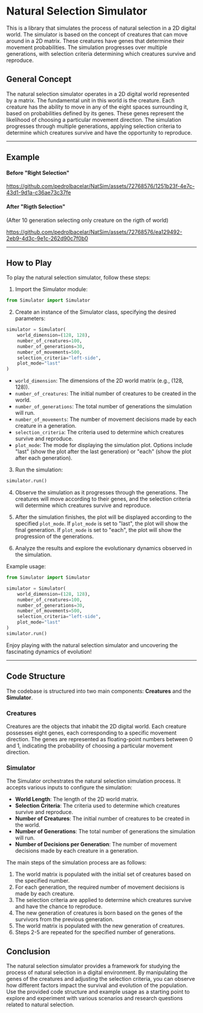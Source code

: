 # Natural Selection Simulator

This is a library that simulates the process of natural selection in a 2D digital world. The simulator is based on the concept of creatures that can move around in a 2D matrix. These creatures have genes that determine their movement probabilities. The simulation progresses over multiple generations, with selection criteria determining which creatures survive and reproduce.

## General Concept

The natural selection simulator operates in a 2D digital world represented by a matrix. The fundamental unit in this world is the creature. Each creature has the ability to move in any of the eight spaces surrounding it, based on probabilities defined by its genes. These genes represent the likelihood of choosing a particular movement direction. The simulation progresses through multiple generations, applying selection criteria to determine which creatures survive and have the opportunity to reproduce.

---

## Example

#### Before "Right Selection"

https://github.com/pedrolbacelar/NatSim/assets/72768576/1251b23f-4e7c-43d1-9d1a-c36ae73c37fe

#### After "Rigth Selection"
(After 10 generation selecting only creature on the rigth of world)

https://github.com/pedrolbacelar/NatSim/assets/72768576/ea129492-2eb9-4d3c-9e1c-262d90c7f0b0

---

## How to Play

To play the natural selection simulator, follow these steps:

1. Import the Simulator module:
```python
from Simulator import Simulator
```

2. Create an instance of the Simulator class, specifying the desired parameters:
```python
simulator = Simulator(
    world_dimension=(128, 128),
    number_of_creatures=100,
    number_of_generations=30,
    number_of_movements=500,
    selection_criteria="left-side",
    plot_mode="last"
)
```
- `world_dimension`: The dimensions of the 2D world matrix (e.g., (128, 128)).
- `number_of_creatures`: The initial number of creatures to be created in the world.
- `number_of_generations`: The total number of generations the simulation will run.
- `number_of_movements`: The number of movement decisions made by each creature in a generation.
- `selection_criteria`: The criteria used to determine which creatures survive and reproduce.
- `plot_mode`: The mode for displaying the simulation plot. Options include "last" (show the plot after the last generation) or "each" (show the plot after each generation).

3. Run the simulation:
```python
simulator.run()
```

4. Observe the simulation as it progresses through the generations. The creatures will move according to their genes, and the selection criteria will determine which creatures survive and reproduce.

5. After the simulation finishes, the plot will be displayed according to the specified `plot_mode`. If `plot_mode` is set to "last", the plot will show the final generation. If `plot_mode` is set to "each", the plot will show the progression of the generations.

6. Analyze the results and explore the evolutionary dynamics observed in the simulation.

Example usage:
```python
from Simulator import Simulator

simulator = Simulator(
    world_dimension=(128, 128),
    number_of_creatures=100,
    number_of_generations=30,
    number_of_movements=500,
    selection_criteria="left-side",
    plot_mode="last"
)
simulator.run()
```

Enjoy playing with the natural selection simulator and uncovering the fascinating dynamics of evolution!

---

## Code Structure

The codebase is structured into two main components: **Creatures** and the **Simulator**.

### Creatures

Creatures are the objects that inhabit the 2D digital world. Each creature possesses eight genes, each corresponding to a specific movement direction. The genes are represented as floating-point numbers between 0 and 1, indicating the probability of choosing a particular movement direction.

### Simulator

The Simulator orchestrates the natural selection simulation process. It accepts various inputs to configure the simulation:

- **World Length**: The length of the 2D world matrix.
- **Selection Criteria**: The criteria used to determine which creatures survive and reproduce.
- **Number of Creatures**: The initial number of creatures to be created in the world.
- **Number of Generations**: The total number of generations the simulation will run.
- **Number of Decisions per Generation**: The number of movement decisions made by each creature in a generation.

The main steps of the simulation process are as follows:

1. The world matrix is populated with the initial set of creatures based on the specified number.
2. For each generation, the required number of movement decisions is made by each creature.
3. The selection criteria are applied to determine which creatures survive and have the chance to reproduce.
4. The new generation of creatures is born based on the genes of the survivors from the previous generation.
5. The world matrix is populated with the new generation of creatures.
6. Steps 2-5 are repeated for the specified number of generations.

## Conclusion

The natural selection simulator provides a framework for studying the process of natural selection in a digital environment. By manipulating the genes of the creatures and adjusting the selection criteria, you can observe how different factors impact the survival and evolution of the population. Use the provided code structure and example usage as a starting point to explore and experiment with various scenarios and research questions related to natural selection.
